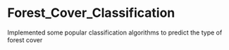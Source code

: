 # Forest_Cover_Classification
Implemented some popular classification algorithms to predict the type of forest cover

